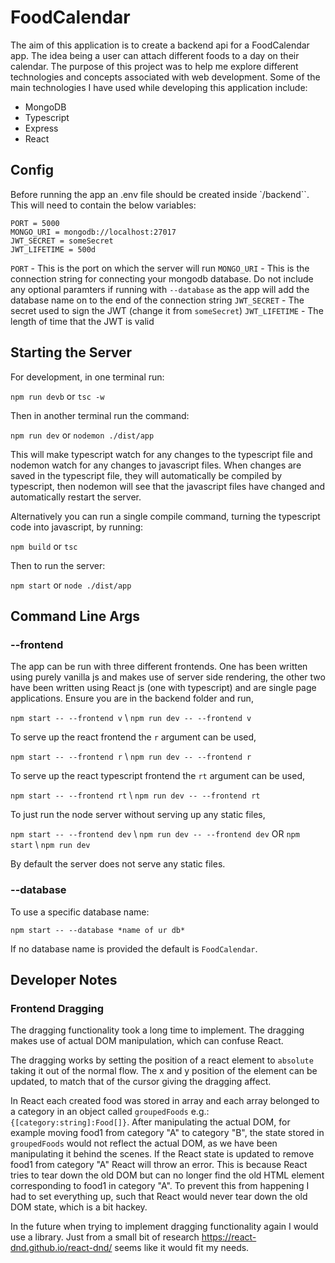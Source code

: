 # FoodCalendar
The aim of this application is to create a backend api for a FoodCalendar app. The idea being a user can attach different foods to a day on their calendar. The purpose of this project was to help me explore different technologies and concepts associated with web development. Some of the main technologies I have used while developing this application include: 

- MongoDB
- Typescript
- Express
- React 

## Config
Before running the app an .env file should be created inside `/backend``. This will need to contain the below variables:

```
PORT = 5000
MONGO_URI = mongodb://localhost:27017
JWT_SECRET = someSecret
JWT_LIFETIME = 500d
```

`PORT` - This is the port on which the server will run 
`MONGO_URI` - This is the connection string for connecting your mongodb database. Do not include any optional paramters if running with `--database` as the app will add the database name on to the end of the connection string
`JWT_SECRET` - The secret used to sign the JWT (change it from `someSecret`)
`JWT_LIFETIME` - The length of time that the JWT is valid

## Starting the Server
For development, in one terminal run:

`npm run devb` or `tsc -w`

Then in another terminal run the command: 

`npm run dev` or `nodemon ./dist/app`

This will make typescript watch for any changes to the typescript file and nodemon watch for any changes to javascript files. When changes are saved in the typescript file, they will automatically be compiled by typescript, then nodemon will see that the javascript files have changed and automatically restart the server. 

Alternatively you can run a single compile command, turning the typescript code into javascript, by running:

`npm build` or `tsc`

Then to run the server: 

`npm start` or `node ./dist/app`

## Command Line Args

### --frontend
The app can be run with three different frontends. One has been written using purely vanilla js and makes use of server side rendering, the other two have been written using React js (one with typescript) and are single page applications. Ensure you are in the backend folder and run,

`npm start -- --frontend v` \ `npm run dev -- --frontend v` 

To serve up the react frontend the `r` argument can be used, 

`npm start -- --frontend r` \ `npm run dev -- --frontend r`

To serve up the react typescript frontend the `rt` argument can be used, 

`npm start -- --frontend rt` \ `npm run dev -- --frontend rt`

To just run the node server without serving up any static files,

`npm start -- --frontend dev` \ `npm run dev -- --frontend dev` OR `npm start` \ `npm run dev`

By default the server does not serve any static files.

### --database

To use a specific database name: 

`npm start -- --database *name of ur db*`

If no database name is provided the default is `FoodCalendar`. 


## Developer Notes

### Frontend Dragging
The dragging functionality took a long time to implement. The dragging makes use of actual DOM manipulation, which can confuse React.

The dragging works by setting the position of a react element to `absolute` taking it out of the normal flow. The x and y position of the element can be updated,
to match that of the cursor giving the dragging affect. 

In React each created food was stored in array and each array belonged to a category in an object called `groupedFoods` e.g.: `{[category:string]:Food[]}`. After manipulating the actual
DOM, for example moving food1 from category "A" to category "B", the state stored in `groupedFoods` would not reflect the actual DOM, as we have been manipulating it behind the scenes. If the React state is updated to remove food1 from category "A" React will throw an error. This is because React tries to tear down the old DOM but can no longer find the old HTML element corresponding to food1 in category "A". To prevent this from happening I had to set everything up, such that React would never tear down the old DOM state, which is a bit hackey. 

In the future when trying to implement dragging functionality again I would use a library. Just from a small bit of research https://react-dnd.github.io/react-dnd/ seems like it would fit my needs.